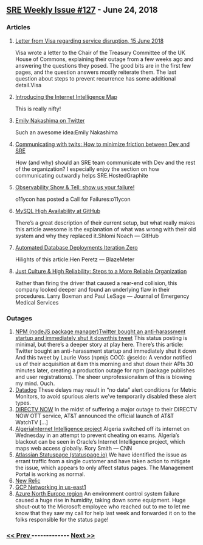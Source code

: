 ## [SRE Weekly Issue #127](https://sreweekly.com/sre-weekly-issue-127/) - June 24, 2018
### Articles

1. [Letter from Visa regarding service disruption, 15 June 2018](https://www.parliament.uk/documents/commons-committees/treasury/Correspondence/2017-19/visa-response-150618.pdf)

    Visa wrote a letter to the Chair of the Treasury Committee of the UK House of Commons, explaining their outage from a few weeks ago and answering the questions they posed. The good bits are in the first few pages, and the question answers mostly reiterate them. The last question about steps to prevent recurrence has some additional detail.Visa
1. [Introducing the Internet Intelligence Map](https://internetintel.oracle.com/blog-single.html?id=Introducing%20the%20Internet%20Intelligence%20Map)

    This is really nifty!
1. [Emily Nakashima on Twitter](https://mobile.twitter.com/eanakashima/status/1003751760622641156)

    Such an awesome idea:Emily Nakashima
1. [Communicating with twits: How to minimize friction between Dev and SRE](https://blog.hostedgraphite.com/2018/06/19/communicating-with-twits-how-to-minimize-friction-between-dev-and-sre/)

    How (and why) should an SRE team communicate with Dev and the rest of the organization? I especially enjoy the section on how communicating outwardly helps SRE.HostedGraphite
1. [Observability Show & Tell: show us your failure!](https://o11ycon.io/cff/)

    o11ycon has posted a Call for Failures:o11ycon
1. [MySQL High Availability at GitHub](https://githubengineering.com/mysql-high-availability-at-github/)

    There’s a great description of their current setup, but what really makes this article awesome is the explanation of what was wrong with their old system and why they replaced it.Shlomi Noach — GitHub
1. [Automated Database Deployments Iteration Zero](https://octopus.com/blog/automated-database-deployments-iteration-zero)

    Hilights of this article:Hen Peretz — BlazeMeter
1. [Just Culture & High Reliability: Steps to a More Reliable Organization](https://www.jems.com/ems-insider/articles/2018/june/just-culture-high-reliability-steps-to-a-more-reliable-organization.html)

    Rather than firing the driver that caused a rear-end collision, this company looked deeper and found an underlying flaw in their procedures. Larry Boxman and Paul LeSage — Journal of Emergency Medical Services
### Outages

1. [NPM (nodeJS package manager)Twitter bought an anti-harassment startup and immediately shut it downthis tweet](https://status.npmjs.org/incidents/l3wnv66v6rf1)
    This status posting is minimal, but there’s a deeper story at play here. There’s this article:
Twitter bought an anti-harassment startup and immediately shut it down
And this tweet by Laurie Voss (npmjs COO):
@seldo: A vendor notified us of their acquisition at 6am this morning and shut down their APIs 30 minutes later, creating a production outage for npm (package publishes and user registrations). The sheer unprofessionalism of this is blowing my mind.
Ouch.
1. [Datadog](https://status.datadoghq.com/incidents/6nh5v7h88t5q)
    These delays may result in “no data” alert conditions for Metric Monitors, to avoid spurious alerts we’ve temporarily disabled these alert types.
1. [DIRECTV NOW](http://www.telecompetitor.com/as-one-ott-service-suffers-outage-att-launches-new-watchtv-15-ott-service/)
    In the midst of suffering a major outage to their DIRECTV NOW OTT service, AT&T announced the official launch of AT&T WatchTV […]
1. [AlgeriaInternet Intelligence project](https://www.cnn.com/2018/06/21/africa/algeria-turns-off-internet-intl/index.html)
    Algeria switched off its internet on Wednesday in an attempt to prevent cheating on exams.
Algeria’s blackout can be seen in Oracle’s Internet Intelligence project, which maps web access globally.
Rory Smith — CNN
1. [Atlassian Statuspage (statuspage.io)](https://metastatuspage.com/incidents/mjxvtrscggbt)
    We have identified the issue as errant traffic from a single customer and have taken action to mitigate the issue, which appears to only affect status pages. The Management Portal is working as normal.
1. [New Relic](https://status.newrelic.com/incidents/lfwhprjxb7kz)
1. [GCP Networking in us-east1](http://status.cloud.google.com/incident/compute/18006#18006003)
1. [Azure North Europe region](https://azure.microsoft.com/en-us/status/history/)
    An environment control system failure caused a huge rise in humidity, taking down some equipment. Huge shout-out to the Microsoft employee who reached out to me to let me know that they saw my call for help last week and forwarded it on to the folks responsible for the status page!

### [ << Prev ](sreweekly-126.md) ------------- [ Next >> ](sreweekly-128.md)